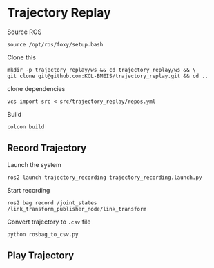 # Trajectory Replay
Source ROS
```shell
source /opt/ros/foxy/setup.bash
```
Clone this
```shell
mkdir -p trajectory_replay/ws && cd trajectory_replay/ws && \ 
git clone git@github.com:KCL-BMEIS/trajectory_replay.git && cd ..
```
clone dependencies
```shell
vcs import src < src/trajectory_replay/repos.yml
```
Build
```shell
colcon build
```

## Record Trajectory
Launch the system
```shell
ros2 launch trajectory_recording trajectory_recording.launch.py
```
Start recording
```shell
ros2 bag record /joint_states /link_transform_publisher_node/link_transform
```
Convert trajectory to `.csv` file
```shell
python rosbag_to_csv.py
```

## Play Trajectory
